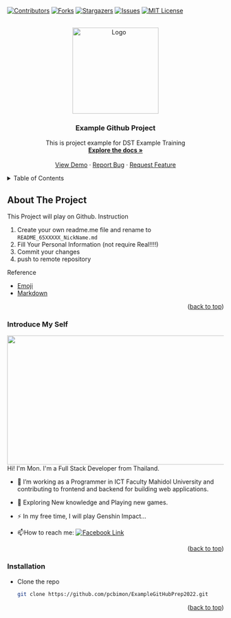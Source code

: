 <div id="top"></div>
<!--
*** Thanks for checking out the Best-README-Template. If you have a suggestion
*** that would make this better, please fork the repo and create a pull request
*** or simply open an issue with the tag "enhancement".
*** Don't forget to give the project a star!
*** Thanks again! Now go create something AMAZING! :D
-->



<!-- PROJECT SHIELDS -->
<!--
*** I'm using markdown "reference style" links for readability.
*** Reference links are enclosed in brackets [ ] instead of parentheses ( ).
*** See the bottom of this document for the declaration of the reference variables
*** for contributors-url, forks-url, etc. This is an optional, concise syntax you may use.
*** https://www.markdownguide.org/basic-syntax/#reference-style-links
-->
[![Contributors][contributors-shield]][contributors-url]
[![Forks][forks-shield]][forks-url]
[![Stargazers][stars-shield]][stars-url]
[![Issues][issues-shield]][issues-url]
[![MIT License][license-shield]][license-url]



<!-- PROJECT LOGO -->
<br />
<div align="center">
  <a href="https://github.com/pcbimon/ExampleGitHubPrep2022">
    <img src="https://pbs.twimg.com/media/ErGRRIFXcAIhctR.png" alt="Logo" width="200" height="200">
  </a>

<h3 align="center">Example Github Project</h3>

  <p align="center">
    This is project example for DST Example Training
    <br />
    <a href="https://github.com/pcbimon/ExampleGitHubPrep2022"><strong>Explore the docs »</strong></a>
    <br />
    <br />
    <a href="https://github.com/pcbimon/ExampleGitHubPrep2022">View Demo</a>
    ·
    <a href="https://github.com/pcbimon/ExampleGitHubPrep2022/issues">Report Bug</a>
    ·
    <a href="https://github.com/pcbimon/ExampleGitHubPrep2022/issues">Request Feature</a>
  </p>
</div>



<!-- TABLE OF CONTENTS -->
<details>
  <summary>Table of Contents</summary>
  <ol>
    <li>
      <a href="#about-the-project">About The Project</a>
      <ul>
        <li><a href="#Introduce-My-Self">Introduce My Self</a></li>
      </ul>
    </li>
    <li><a href="#Installation">Installation</a></li>
  </ol>
</details>



<!-- ABOUT THE PROJECT -->
## About The Project

This Project will play on Github.
Instruction
1. Create your own readme.me file and rename to `README_65XXXXX_NickName.md`
2. Fill Your Personal Information (not require Real!!!!)
3. Commit your changes
4. push to remote repository


Reference
- [Emoji](https://www.webfx.com/tools/emoji-cheat-sheet/)
- [Markdown](https://github.com/adam-p/markdown-here/wiki/Markdown-Cheatsheet)

<p align="right">(<a href="#top">back to top</a>)</p>



### Introduce My Self
<div align="center">
  <img src="https://media.giphy.com/media/dWesBcTLavkZuG35MI/giphy.gif" width="600" height="300"/>
</div>
Hi! I'm Mon. I'm a Full Stack Developer from Thailand.

- :telescope: I’m working as a Programmer in ICT Faculty Mahidol University and contributing to frontend and backend for building web applications.

- :seedling: Exploring New knowledge and Playing new games. 

- :zap: In my free time, I will play Genshin Impact...

- :mailbox:How to reach me: [![Facebook Link](https://img.shields.io/badge/-facebook-blue?style=flat&logo=Facebook&logoColor=white)](https://www.facebook.com/bm.dekkaset/)

<p align="right">(<a href="#top">back to top</a>)</p>


### Installation

- Clone the repo
   ```sh
   git clone https://github.com/pcbimon/ExampleGitHubPrep2022.git
   ```

<p align="right">(<a href="#top">back to top</a>)</p>





<!-- MARKDOWN LINKS & IMAGES -->
<!-- https://www.markdownguide.org/basic-syntax/#reference-style-links -->
[contributors-shield]: https://img.shields.io/github/contributors/pcbimon/ExampleGitHubPrep2022.svg?style=for-the-badge
[contributors-url]: https://github.com/pcbimon/ExampleGitHubPrep2022/graphs/contributors
[forks-shield]: https://img.shields.io/github/forks/pcbimon/ExampleGitHubPrep2022.svg?style=for-the-badge
[forks-url]: https://github.com/pcbimon/ExampleGitHubPrep2022/network/members
[stars-shield]: https://img.shields.io/github/stars/pcbimon/ExampleGitHubPrep2022.svg?style=for-the-badge
[stars-url]: https://github.com/pcbimon/ExampleGitHubPrep2022/stargazers
[issues-shield]: https://img.shields.io/github/issues/pcbimon/ExampleGitHubPrep2022.svg?style=for-the-badge
[issues-url]: https://github.com/pcbimon/ExampleGitHubPrep2022/issues
[license-shield]: https://img.shields.io/github/license/pcbimon/ExampleGitHubPrep2022.svg?style=for-the-badge
[license-url]: https://github.com/pcbimon/ExampleGitHubPrep2022/blob/master/LICENSE.txt
[linkedin-shield]: https://img.shields.io/badge/-LinkedIn-black.svg?style=for-the-badge&logo=linkedin&colorB=555
[product-screenshot]: images/screenshot.png
